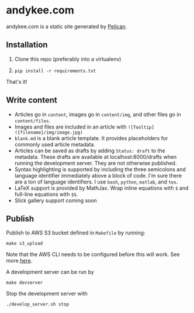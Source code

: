 # andykee.com
andykee.com is a static site generated by [Pelican](https://github.com/getpelican/pelican).

## Installation
1. Clone this repo (preferably into a virtualenv)

2. `pip install -r requirements.txt`

That's it!

## Write content
* Articles go in `content`, images go in `content/img`, and other files go in `content/files`. 
* Images and files are included in an article with `![Tooltip]({filename}/img/image.jpg)`
* `blank.md` is a blank article template. It provides placeholders for commonly used article metadata.
* Articles can be saved as drafts by adding `Status: draft` to the metadata. These drafts are available at localhost:8000/drafts when running the development server. They are not otherwise published.
* Syntax highlighting is supported by including the three semicolons and  language identifier immediately above a block of code. I'm sure there are a ton of language identifiers. I use `bash`, `python`, `matlab`, and `tex`.
* LaTeX support is provided by MathJax. Wrap inline equations with `$` and full-line equations with `$$`.
* Slick gallery support coming soon

## Publish
Publish to AWS S3 bucket defined in `Makefile` by running:

    make s3_upload

Note that the AWS CLI needs to be configured before this will work. See more [here](http://docs.aws.amazon.com/cli/latest/userguide/cli-chap-getting-started.html).

A development server can be run by

    make devserver

Stop the development server with

    ./develop_server.sh stop

